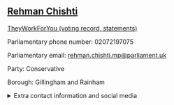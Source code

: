 ## <a href="https://members.parliament.uk/member/3987/contact">Rehman Chishti</a>

<a href="https://www.theyworkforyou.com/mp/24920/rehman_chishti/gillingham_and_rainham">TheyWorkForYou (voting record, statements)</a> 

Parliamentary phone number: 02072197075 

Parliamentary email: rehman.chishti.mp@parliament.uk 

Party: Conservative 

Borough: Gillingham and Rainham 

<details><summary>Extra contact information and social media</summary> 
<li>Website: http://www.rehmanchishti.com/</li>
<li>Twitter: https://twitter.com/Rehman_Chishti</li>
<li>Constituency office phone number: 01634570118</li>
<li>Constituency office email:</li>
<li>Facebook:</li>
<li>Instagram:</li>
<li>Youtube:</li>
<li>Linkedin:</li>
<li>Government department phone number:</li>
<li>Government department email:</li>
<li>Threads:</li>
<li>Party office phone number:</li>
<li>Party office email:</li>
<li>Tiktok:</li>
</details>